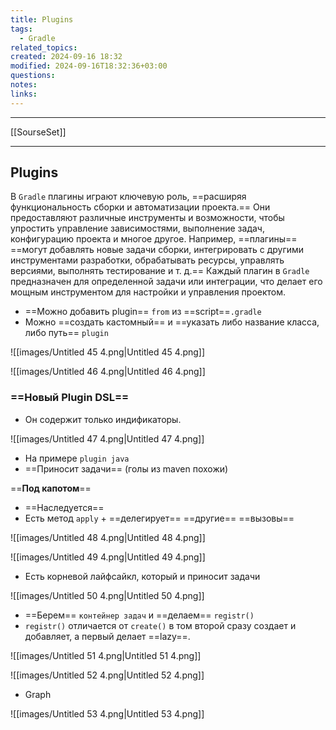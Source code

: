 ```yaml
---
title: Plugins
tags:
  - Gradle
related_topics: 
created: 2024-09-16 18:32
modified: 2024-09-16T18:32:36+03:00
questions: 
notes: 
links: 
---
```


----
[[SourseSet]]

---

## Plugins

В `Gradle` плагины играют ключевую роль, ==расширяя функциональность сборки и автоматизации проекта.== Они предоставляют различные инструменты и возможности, чтобы упростить управление зависимостями, выполнение задач, конфигурацию проекта и многое другое. Например, ==плагины== ==могут добавлять новые задачи сборки, интегрировать с другими инструментами разработки, обрабатывать ресурсы, управлять версиями, выполнять тестирование и т. д.== Каждый плагин в `Gradle` предназначен для определенной задачи или интеграции, что делает его мощным инструментом для настройки и управления проектом.

- ==Можно добавить plugin== `from` из ==script==`.gradle`
- Можно ==создать кастомный== и ==указать либо название класса, либо путь== `plugin`

![[images/Untitled 45 4.png|Untitled 45 4.png]]

![[images/Untitled 46 4.png|Untitled 46 4.png]]

### **==Новый Plugin DSL==**

- Он содержит только индификаторы.

![[images/Untitled 47 4.png|Untitled 47 4.png]]

- На примере `plugin java`
- ==Приносит задачи== (голы из maven похожи)

==**Под капотом**==

- ==Наследуется==
- Есть метод `apply` + ==делегирует== ==другие== ==вызовы==

![[images/Untitled 48 4.png|Untitled 48 4.png]]

![[images/Untitled 49 4.png|Untitled 49 4.png]]

  

- Есть корневой лайфсайкл, который и приносит задачи

![[images/Untitled 50 4.png|Untitled 50 4.png]]

- ==Берем== `контейнер задач` и ==делаем== `registr()`
- `registr()` отличается от `create()` в том второй сразу создает и добавляет, а первый делает ==lazy==.

![[images/Untitled 51 4.png|Untitled 51 4.png]]

![[images/Untitled 52 4.png|Untitled 52 4.png]]

  

- Graph

![[images/Untitled 53 4.png|Untitled 53 4.png]]
